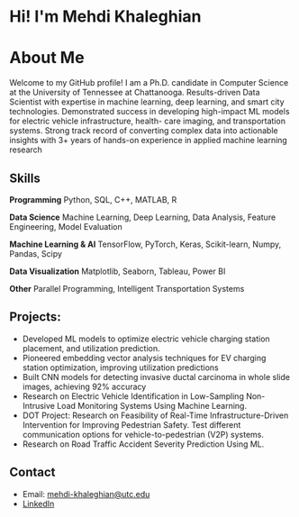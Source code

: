 # Hi! I'm Mehdi Khaleghian
# About Me

Welcome to my GitHub profile! I am a Ph.D. candidate in Computer Science at the University of Tennessee at Chattanooga. Results-driven Data Scientist with expertise in machine learning, deep learning, and smart city technologies. Demonstrated success in developing high-impact ML models for electric vehicle infrastructure, health- care imaging, and transportation systems. Strong track record of converting complex data into actionable insights with 3+ years of hands-on experience in applied machine learning research



## Skills

**Programming**
Python, SQL, C++, MATLAB, R

**Data Science**
Machine Learning, Deep Learning, Data Analysis, Feature Engineering, Model Evaluation

**Machine Learning & AI**
TensorFlow, PyTorch, Keras, Scikit-learn, Numpy, Pandas, Scipy

**Data Visualization**
Matplotlib, Seaborn, Tableau, Power BI

**Other**
Parallel Programming, Intelligent Transportation Systems


## Projects:

- Developed ML models to optimize electric vehicle charging station placement, and utilization prediction.
- Pioneered embedding vector analysis techniques for EV charging station optimization, improving utilization predictions
- Built CNN models for detecting invasive ductal carcinoma in whole slide images, achieving 92% accuracy
- Research on Electric Vehicle Identification in Low-Sampling Non-Intrusive Load Monitoring Systems Using Machine Learning.
- DOT Project: Research on Feasibility of Real-Time Infrastructure-Driven Intervention for Improving Pedestrian Safety. Test different communication options for vehicle-to-pedestrian (V2P) systems.
- Research on Road Traffic Accident Severity Prediction Using ML.

## Contact
- Email: mehdi-khaleghian@utc.edu
- [LinkedIn](https://www.linkedin.com/in/mkhaleghian/)
